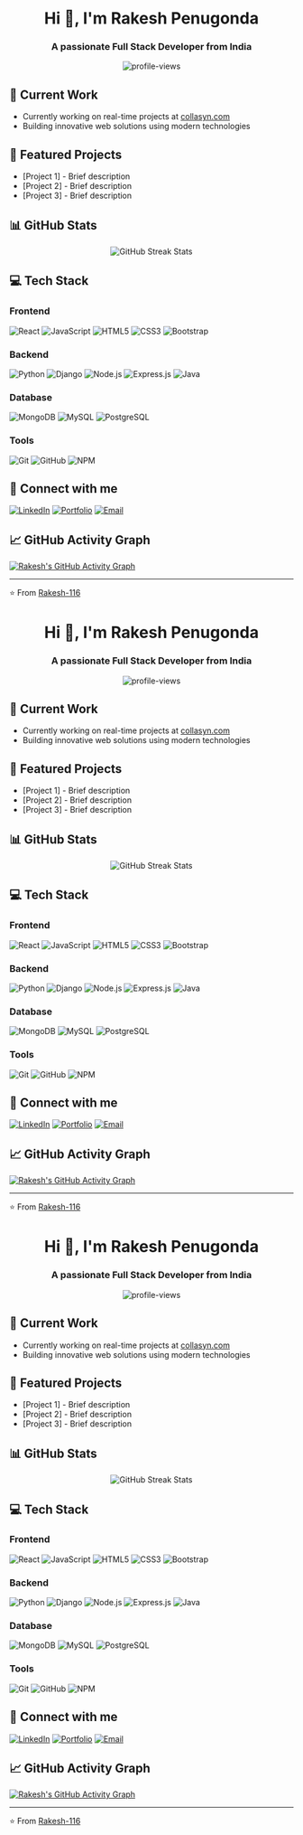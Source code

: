 <h1 align="center">Hi 👋, I'm Rakesh Penugonda</h1>
<h3 align="center">A passionate Full Stack Developer from India</h3>

<p align="center">
  <img src="https://komarev.com/ghpvc/?username=Rakesh-116&label=Profile%20views&color=0e75b6&style=flat" alt="profile-views" />
</p>

## 🔭 Current Work
- Currently working on real-time projects at [collasyn.com](https://collasyn.com)
- Building innovative web solutions using modern technologies

## 🌟 Featured Projects
- [Project 1] - Brief description
- [Project 2] - Brief description
- [Project 3] - Brief description

## 📊 GitHub Stats

<p align="center">
  <img src="https://github-readme-streak-stats.herokuapp.com/?user=Rakesh-116&theme=dracula" alt="GitHub Streak Stats" />
</p>

## 💻 Tech Stack

### Frontend
![React](https://img.shields.io/badge/React-20232A?style=for-the-badge&logo=react&logoColor=61DAFB)
![JavaScript](https://img.shields.io/badge/JavaScript-F7DF1E?style=for-the-badge&logo=javascript&logoColor=black)
![HTML5](https://img.shields.io/badge/HTML5-E34F26?style=for-the-badge&logo=html5&logoColor=white)
![CSS3](https://img.shields.io/badge/CSS3-1572B6?style=for-the-badge&logo=css3&logoColor=white)
![Bootstrap](https://img.shields.io/badge/Bootstrap-563D7C?style=for-the-badge&logo=bootstrap&logoColor=white)

### Backend
![Python](https://img.shields.io/badge/Python-3776AB?style=for-the-badge&logo=python&logoColor=white)
![Django](https://img.shields.io/badge/Django-092E20?style=for-the-badge&logo=django&logoColor=white)
![Node.js](https://img.shields.io/badge/Node.js-339933?style=for-the-badge&logo=nodedotjs&logoColor=white)
![Express.js](https://img.shields.io/badge/Express.js-000000?style=for-the-badge&logo=express&logoColor=white)
![Java](https://img.shields.io/badge/Java-ED8B00?style=for-the-badge&logo=java&logoColor=white)

### Database
![MongoDB](https://img.shields.io/badge/MongoDB-47A248?style=for-the-badge&logo=mongodb&logoColor=white)
![MySQL](https://img.shields.io/badge/MySQL-4479A1?style=for-the-badge&logo=mysql&logoColor=white)
![PostgreSQL](https://img.shields.io/badge/PostgreSQL-316192?style=for-the-badge&logo=postgresql&logoColor=white)

### Tools
![Git](https://img.shields.io/badge/Git-F05032?style=for-the-badge&logo=git&logoColor=white)
![GitHub](https://img.shields.io/badge/GitHub-100000?style=for-the-badge&logo=github&logoColor=white)
![NPM](https://img.shields.io/badge/npm-CB3837?style=for-the-badge&logo=npm&logoColor=white)

## 🤝 Connect with me
[![LinkedIn](https://img.shields.io/badge/LinkedIn-0077B5?style=for-the-badge&logo=linkedin&logoColor=white)](https://www.linkedin.com/in/rakesh-penugonda/)
[![Portfolio](https://img.shields.io/badge/Portfolio-000000?style=for-the-badge&logo=About.me&logoColor=white)](YOUR_PORTFOLIO_LINK)
[![Email](https://img.shields.io/badge/Email-D14836?style=for-the-badge&logo=gmail&logoColor=white)](mailto:YOUR_EMAIL)

## 📈 GitHub Activity Graph
[![Rakesh's GitHub Activity Graph](https://activity-graph.herokuapp.com/graph?username=Rakesh-116&theme=dracula)](https://github.com/Rakesh-116)

---
⭐️ From [Rakesh-116](https://github.com/Rakesh-116)<h1 align="center">Hi 👋, I'm Rakesh Penugonda</h1>
<h3 align="center">A passionate Full Stack Developer from India</h3>

<p align="center">
  <img src="https://komarev.com/ghpvc/?username=Rakesh-116&label=Profile%20views&color=0e75b6&style=flat" alt="profile-views" />
</p>

## 🔭 Current Work
- Currently working on real-time projects at [collasyn.com](https://collasyn.com)
- Building innovative web solutions using modern technologies

## 🌟 Featured Projects
- [Project 1] - Brief description
- [Project 2] - Brief description
- [Project 3] - Brief description

## 📊 GitHub Stats

<p align="center">
  <img src="https://github-readme-streak-stats.herokuapp.com/?user=Rakesh-116&theme=dracula" alt="GitHub Streak Stats" />
</p>

## 💻 Tech Stack

### Frontend
![React](https://img.shields.io/badge/React-20232A?style=for-the-badge&logo=react&logoColor=61DAFB)
![JavaScript](https://img.shields.io/badge/JavaScript-F7DF1E?style=for-the-badge&logo=javascript&logoColor=black)
![HTML5](https://img.shields.io/badge/HTML5-E34F26?style=for-the-badge&logo=html5&logoColor=white)
![CSS3](https://img.shields.io/badge/CSS3-1572B6?style=for-the-badge&logo=css3&logoColor=white)
![Bootstrap](https://img.shields.io/badge/Bootstrap-563D7C?style=for-the-badge&logo=bootstrap&logoColor=white)

### Backend
![Python](https://img.shields.io/badge/Python-3776AB?style=for-the-badge&logo=python&logoColor=white)
![Django](https://img.shields.io/badge/Django-092E20?style=for-the-badge&logo=django&logoColor=white)
![Node.js](https://img.shields.io/badge/Node.js-339933?style=for-the-badge&logo=nodedotjs&logoColor=white)
![Express.js](https://img.shields.io/badge/Express.js-000000?style=for-the-badge&logo=express&logoColor=white)
![Java](https://img.shields.io/badge/Java-ED8B00?style=for-the-badge&logo=java&logoColor=white)

### Database
![MongoDB](https://img.shields.io/badge/MongoDB-47A248?style=for-the-badge&logo=mongodb&logoColor=white)
![MySQL](https://img.shields.io/badge/MySQL-4479A1?style=for-the-badge&logo=mysql&logoColor=white)
![PostgreSQL](https://img.shields.io/badge/PostgreSQL-316192?style=for-the-badge&logo=postgresql&logoColor=white)

### Tools
![Git](https://img.shields.io/badge/Git-F05032?style=for-the-badge&logo=git&logoColor=white)
![GitHub](https://img.shields.io/badge/GitHub-100000?style=for-the-badge&logo=github&logoColor=white)
![NPM](https://img.shields.io/badge/npm-CB3837?style=for-the-badge&logo=npm&logoColor=white)

## 🤝 Connect with me
[![LinkedIn](https://img.shields.io/badge/LinkedIn-0077B5?style=for-the-badge&logo=linkedin&logoColor=white)](https://www.linkedin.com/in/rakesh-penugonda/)
[![Portfolio](https://img.shields.io/badge/Portfolio-000000?style=for-the-badge&logo=About.me&logoColor=white)](YOUR_PORTFOLIO_LINK)
[![Email](https://img.shields.io/badge/Email-D14836?style=for-the-badge&logo=gmail&logoColor=white)](mailto:YOUR_EMAIL)

## 📈 GitHub Activity Graph
[![Rakesh's GitHub Activity Graph](https://activity-graph.herokuapp.com/graph?username=Rakesh-116&theme=dracula)](https://github.com/Rakesh-116)

---
⭐️ From [Rakesh-116](https://github.com/Rakesh-116)<h1 align="center">Hi 👋, I'm Rakesh Penugonda</h1>
<h3 align="center">A passionate Full Stack Developer from India</h3>

<p align="center">
  <img src="https://komarev.com/ghpvc/?username=Rakesh-116&label=Profile%20views&color=0e75b6&style=flat" alt="profile-views" />
</p>

## 🔭 Current Work
- Currently working on real-time projects at [collasyn.com](https://collasyn.com)
- Building innovative web solutions using modern technologies

## 🌟 Featured Projects
- [Project 1] - Brief description
- [Project 2] - Brief description
- [Project 3] - Brief description

## 📊 GitHub Stats

<p align="center">
  <img src="https://github-readme-streak-stats.herokuapp.com/?user=Rakesh-116&theme=dracula" alt="GitHub Streak Stats" />
</p>

## 💻 Tech Stack

### Frontend
![React](https://img.shields.io/badge/React-20232A?style=for-the-badge&logo=react&logoColor=61DAFB)
![JavaScript](https://img.shields.io/badge/JavaScript-F7DF1E?style=for-the-badge&logo=javascript&logoColor=black)
![HTML5](https://img.shields.io/badge/HTML5-E34F26?style=for-the-badge&logo=html5&logoColor=white)
![CSS3](https://img.shields.io/badge/CSS3-1572B6?style=for-the-badge&logo=css3&logoColor=white)
![Bootstrap](https://img.shields.io/badge/Bootstrap-563D7C?style=for-the-badge&logo=bootstrap&logoColor=white)

### Backend
![Python](https://img.shields.io/badge/Python-3776AB?style=for-the-badge&logo=python&logoColor=white)
![Django](https://img.shields.io/badge/Django-092E20?style=for-the-badge&logo=django&logoColor=white)
![Node.js](https://img.shields.io/badge/Node.js-339933?style=for-the-badge&logo=nodedotjs&logoColor=white)
![Express.js](https://img.shields.io/badge/Express.js-000000?style=for-the-badge&logo=express&logoColor=white)
![Java](https://img.shields.io/badge/Java-ED8B00?style=for-the-badge&logo=java&logoColor=white)

### Database
![MongoDB](https://img.shields.io/badge/MongoDB-47A248?style=for-the-badge&logo=mongodb&logoColor=white)
![MySQL](https://img.shields.io/badge/MySQL-4479A1?style=for-the-badge&logo=mysql&logoColor=white)
![PostgreSQL](https://img.shields.io/badge/PostgreSQL-316192?style=for-the-badge&logo=postgresql&logoColor=white)

### Tools
![Git](https://img.shields.io/badge/Git-F05032?style=for-the-badge&logo=git&logoColor=white)
![GitHub](https://img.shields.io/badge/GitHub-100000?style=for-the-badge&logo=github&logoColor=white)
![NPM](https://img.shields.io/badge/npm-CB3837?style=for-the-badge&logo=npm&logoColor=white)

## 🤝 Connect with me
[![LinkedIn](https://img.shields.io/badge/LinkedIn-0077B5?style=for-the-badge&logo=linkedin&logoColor=white)](https://www.linkedin.com/in/rakesh-penugonda/)
[![Portfolio](https://img.shields.io/badge/Portfolio-000000?style=for-the-badge&logo=About.me&logoColor=white)](YOUR_PORTFOLIO_LINK)
[![Email](https://img.shields.io/badge/Email-D14836?style=for-the-badge&logo=gmail&logoColor=white)](mailto:YOUR_EMAIL)

## 📈 GitHub Activity Graph
[![Rakesh's GitHub Activity Graph](https://activity-graph.herokuapp.com/graph?username=Rakesh-116&theme=dracula)](https://github.com/Rakesh-116)

---
⭐️ From [Rakesh-116](https://github.com/Rakesh-116)
